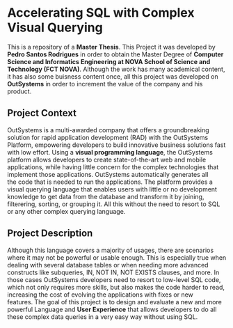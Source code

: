 # Accelerating SQL with Complex Visual Querying

This is a repository of a **Master Thesis**. This Project it was developed by **Pedro Santos Rodrigues** in order to obtain the Master Degree of **Computer Science and Informatics Engineering at NOVA School of Science and Technology (FCT NOVA)**. Although the work has many academical content, it has also some buisness content once, all this project was developed on **OutSystems** in order to increment the value of the company and his product.

## Project Context

OutSystems is a multi-awarded company that offers a groundbreaking solution for rapid application development (RAD) with the OutSystems Platform, empowering developers to build innovative business solutions fast with low effort. Using a **visual programming language**, the OutSystems platform allows developers to create state-of-the-art web and mobile applications, while having little concern for the complex technologies that implement those applications. OutSystems automatically generates all the code that is needed to run the applications. The platform provides a visual querying language that enables users with little or no development knowledge to get data from the database and transform it by joining, filterering, sorting, or grouping it. All this without the need to resort to SQL or any other complex querying language.

## Project Description

Although this language covers a majority of usages, there are scenarios where it may not be powerful or usable enough. This is especially true when dealing with several database tables or when needing more advanced constructs like subqueries, IN, NOT IN, NOT EXISTS clauses, and more. In those cases OutSystems developers need to resort to low-level SQL code, which not only requires more skills, but also makes the code harder to read, increasing the cost of evolving the applications with fixes or new features. The goal of this project is to design and evaluate a new and more powerful Language and **User Experience** that allows developers to do all these complex data queries in a very easy way without using SQL. 

